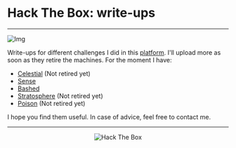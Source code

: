 # Hack The Box: write-ups

---

![Img](https://i.ytimg.com/vi/CxtMMgqfXY8/maxresdefault.jpg)

Write-ups for different challenges I did in this [platform](https://www.hackthebox.eu). I'll upload more as soon as they retire the machines. For the moment I have:

* [Celestial](https://github.com/diego95root/HackTheBox/tree/master/Celestial) (Not retired yet)
* [Sense](https://github.com/diego95root/HackTheBox/tree/master/Sense)
* [Bashed](https://github.com/diego95root/HackTheBox/tree/master/Bashed)
* [Stratosphere](https://github.com/diego95root/HackTheBox/tree/master/Stratosphere) (Not retired yet)
* [Poison](https://github.com/diego95root/HackTheBox/tree/master/Poison) (Not retired yet)


I hope you find them useful. In case of advice, feel free to contact me.

---

<p align="center">
<img src="https://www.hackthebox.eu/badge/image/31531" alt="Hack The Box">
</p>
